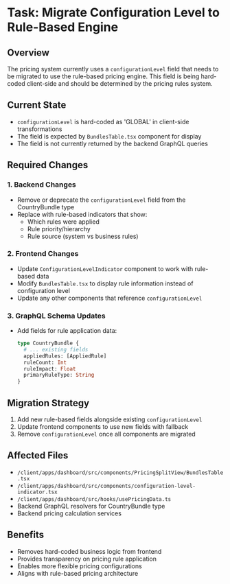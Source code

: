 # Task: Migrate Configuration Level to Rule-Based Engine

## Overview
The pricing system currently uses a `configurationLevel` field that needs to be migrated to use the rule-based pricing engine. This field is being hard-coded client-side and should be determined by the pricing rules system.

## Current State
- `configurationLevel` is hard-coded as 'GLOBAL' in client-side transformations
- The field is expected by `BundlesTable.tsx` component for display
- The field is not currently returned by the backend GraphQL queries

## Required Changes

### 1. Backend Changes
- Remove or deprecate the `configurationLevel` field from the CountryBundle type
- Replace with rule-based indicators that show:
  - Which rules were applied
  - Rule priority/hierarchy 
  - Rule source (system vs business rules)

### 2. Frontend Changes
- Update `ConfigurationLevelIndicator` component to work with rule-based data
- Modify `BundlesTable.tsx` to display rule information instead of configuration level
- Update any other components that reference `configurationLevel`

### 3. GraphQL Schema Updates
- Add fields for rule application data:
  ```graphql
  type CountryBundle {
    # ... existing fields
    appliedRules: [AppliedRule]
    ruleCount: Int
    ruleImpact: Float
    primaryRuleType: String
  }
  ```

## Migration Strategy
1. Add new rule-based fields alongside existing `configurationLevel`
2. Update frontend components to use new fields with fallback
3. Remove `configurationLevel` once all components are migrated

## Affected Files
- `/client/apps/dashboard/src/components/PricingSplitView/BundlesTable.tsx`
- `/client/apps/dashboard/src/components/configuration-level-indicator.tsx`
- `/client/apps/dashboard/src/hooks/usePricingData.ts`
- Backend GraphQL resolvers for CountryBundle type
- Backend pricing calculation services

## Benefits
- Removes hard-coded business logic from frontend
- Provides transparency on pricing rule application
- Enables more flexible pricing configurations
- Aligns with rule-based pricing architecture